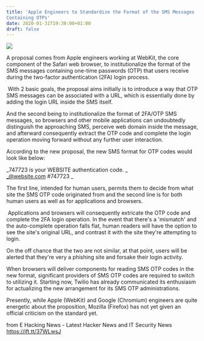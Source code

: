 ```yaml
---
title: 'Apple Engineers to Standardize the Format of the SMS Messages
Containing OTPs'
date: 2020-01-31T19:39:00+01:00
draft: false
---
```


[![](https://4.bp.blogspot.com/-CmQlHwlk4Pw/XjRScKQ53NI/AAAAAAAA7zM/lSw3LiFvLzIANPv_QCMGIPZ707cYnePZQCLcBGAsYHQ/s640/photo.webp)](https://4.bp.blogspot.com/-CmQlHwlk4Pw/XjRScKQ53NI/AAAAAAAA7zM/lSw3LiFvLzIANPv_QCMGIPZ707cYnePZQCLcBGAsYHQ/s1600/photo.webp)

  

A proposal comes from Apple engineers working at WebKit, the core component of the Safari web browser, to institutionalize the format of the SMS messages containing one-time passwords (OTP) that users receive during the two-factor authentication (2FA) login process.  
  
 With 2 basic goals, the proposal aims initially is to introduce a way that OTP SMS messages can be associated with a URL, which is essentially done by adding the login URL inside the SMS itself.  
  
And the second being to institutionalize the format of 2FA/OTP SMS messages, so browsers and other mobile applications can undoubtedly distinguish the approaching SMS, perceive web domain inside the message, and afterward consequently extract the OTP code and complete the login operation moving forward without any further user interaction.  
  
According to the new proposal, the new SMS format for OTP codes would look like below:  
  
_747723 is your WEBSITE authentication code. _  
_@website.com #747723 _  
  
The first line, intended for human users, permits them to decide from what site the SMS OTP code originated from and the second line is for both human users as well as for applications and browsers.  
  
 Applications and browsers will consequently extricate the OTP code and complete the 2FA login operation. In the event that there's a 'mismatch' and the auto-complete operation falls flat, human readers will have the option to see the site's original URL, and contrast it with the site they're attempting to login.  
  
On the off chance that the two are not similar, at that point, users will be alerted that they're very a phishing site and forsake their login activity.  
  
When browsers will deliver components for reading SMS OTP codes in the new format, significant providers of SMS OTP codes are required to switch to utilizing it. Starting now, Twilio has already communicated its enthusiasm for actualizing the new arrangement for its SMS OTP administrations.   
  
Presently, while Apple (WebKit) and Google (Chromium) engineers are quite energetic about the proposition, Mozilla (Firefox) has not yet given an official criticism on the standard yet.

  
  
from E Hacking News - Latest Hacker News and IT Security News https://ift.tt/37WLwsJ